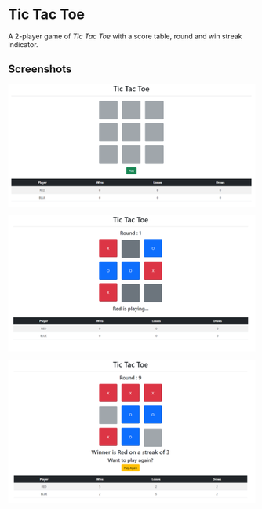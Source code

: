 # Tic Tac Toe

A 2-player game of *Tic Tac Toe* with a score table, round and win streak indicator.

## Screenshots

![Start](./Screenshots/Start.png?raw=true)


![Playing](./Screenshots/Playing.png?raw=true)


![Streak](./Screenshots/Streak.png?raw=true)